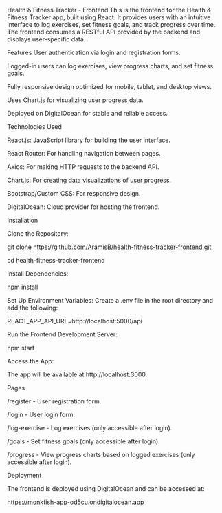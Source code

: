 Health & Fitness Tracker - Frontend
This is the frontend for the Health & Fitness Tracker app, built using React. It provides users with an intuitive interface to log exercises, set fitness goals, and track progress over time. The frontend consumes a RESTful API provided by the backend and displays user-specific data.

Features
User authentication via login and registration forms.

Logged-in users can log exercises, view progress charts, and set fitness goals.

Fully responsive design optimized for mobile, tablet, and desktop views.

Uses Chart.js for visualizing user progress data.

Deployed on DigitalOcean for stable and reliable access.


Technologies Used

React.js: JavaScript library for building the user interface.

React Router: For handling navigation between pages.

Axios: For making HTTP requests to the backend API.

Chart.js: For creating data visualizations of user progress.

Bootstrap/Custom CSS: For responsive design.

DigitalOcean: Cloud provider for hosting the frontend.

Installation

Clone the Repository:

git clone https://github.com/AramisB/health-fitness-tracker-frontend.git

cd health-fitness-tracker-frontend

Install Dependencies:

npm install

Set Up Environment Variables: Create a .env file in the root 
directory and add the following:

REACT_APP_API_URL=http://localhost:5000/api

Run the Frontend Development Server:

npm start

Access the App:

The app will be available at http://localhost:3000.

Pages

/register - User registration form.

/login - User login form.

/log-exercise - Log exercises (only accessible after login).

/goals - Set fitness goals (only accessible after login).

/progress - View progress charts based on logged exercises (only accessible after login).

Deployment

The frontend is deployed using DigitalOcean and can be accessed at:

https://monkfish-app-od5cu.ondigitalocean.app